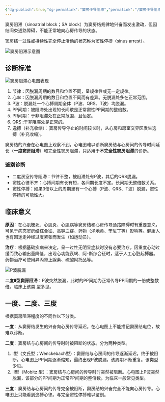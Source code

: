 ```yaml
---
{"dg-publish":true,"dg-permalink":"窦房传导阻滞","permalink":"/窦房传导阻滞/"}
---
```



窦房阻滞（sinoatrial block；SA block）为窦房结规律地兴奋而发出激动，但因结间束通路障碍，不能正常地向心房传导的状态。

窦房结一过性或持续性完全停止活动的状态称为窦性停搏（sinus arrest）。

![窦房阻滞示意图](https://file.tsu.tw/d/file/20161209/08e31ee4da12d390c2dbc1771c893625.jpg)

## 诊断标准

![窦房阻滞心电图表现](https://file.tsu.tw/d/file/20161209/17473b19891fdaadd5e3987dfb7c19b3.jpg)

1.  节律：因脱漏周期的数目和位置不同，呈规律性或无一定规律。
2.  心率：因脱漏周期的数目和位置不同而有差异。无脱漏处多在正常范围。
3.  P波：脱漏处一个心搏周期全体（P波、QRS、T波）均脱漏。
4.  PP间期：被阻滞处出现的长间歇是正常窦性PP间期的整倍数。
5.  PR间期：于非阻滞处在正常范围，且恒定。
6.  QRS :于非阻滞处是正常的。
7.  逸搏（补充收缩）：窦房传导停止的时间较长时，从心房和房室交界区发生逸搏（补充收缩)。

窦房结的兴奋在心电图上观察不到，心电图难以诊断窦房结与心房间的传导时间延长（**一度窦房阻滞**）和完全性窦房阻滞，只适用于**不完全性窦房阻滞**的诊断。

### 鉴别诊断

-   二度房室传导阻滞：节律不整，被阻滞处有P波，其后的QRS脱漏。
-   窦性心律不齐：心搏间期有长有短，各间期长度不定。长间期无整倍数关系。
-   窦性停搏：如果3倍以上的周期里有一个心搏（P波、QRS、T波）脱漏，窦性停搏的可能性大。

## 临床意义

**原因**：在心肌梗死、心肌炎、心肌病等窦房结和心房传导通路障碍时有重要意义。可见于病态窦房结综合征、高钾血症、药物（洋地黄、奎尼丁等）影响等。健康人也有因迷走神经过度紧张而发生（如运动员）。

**治疗**：根据基础疾病来决定，呈一过性无明显症状时没有必要治疗。因重度心动过缓而致心输出量降低，出现心功能衰竭、阿-斯综合征时，适于人工心脏起搏器。药物治疗可使用异丙肾上腺素、硫酸阿托品等。

![P波脱漏](https://file.tsu.tw/d/file/20161209/e818e3115e0fbfc8868a40debe1703c4.jpg)

**二度Ⅱ型窦房阻滞**：P波突然脱漏，此时的PP间期为正常传导PP间期的一倍或整数倍。临床上该类 型多见。

## 一度、二度、三度

根据窦房阻滞程度的不同作以下分类。

**一度**：从窦房结发生的兴奋向心房传导延迟。在心电图上不能描记窦房结电位，故难以诊断。

**二度**：窦房结与心房间的传导时时被阻断的状态。分为两种类型。

1.  Ⅰ型（文氏型；Wenckebach型）：窦房结与心房间的传导逐渐延迟，终于被阻断。心电图上PP间期逐渐缩短，最终出现P波脱漏，该周期不断重复。该类型少见。
2.  Ⅱ型（Mobitz 型）：窦房结与心房间的传导时时突然被阻断。心电图上P波突然脱漏，该部分的PP间期为正常PP间期的整倍数。为临床一般常见类型。

**三度**：窦房结与心房间的传导完全被阻断，窦房结的兴奋完全不能向心房传导。心电图上只能看到逸搏心律。与完全窦性停搏难以鉴别。